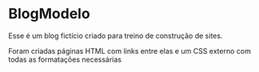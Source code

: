 # BlogModelo
Esse é um blog fictício criado para treino de construção de sites. 

Foram criadas páginas HTML com links entre elas e um CSS externo com todas as formatações necessárias

